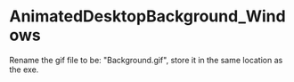 # AnimatedDesktopBackground_Windows
Rename the gif file to be: "Background.gif", store it in the same location as the exe.